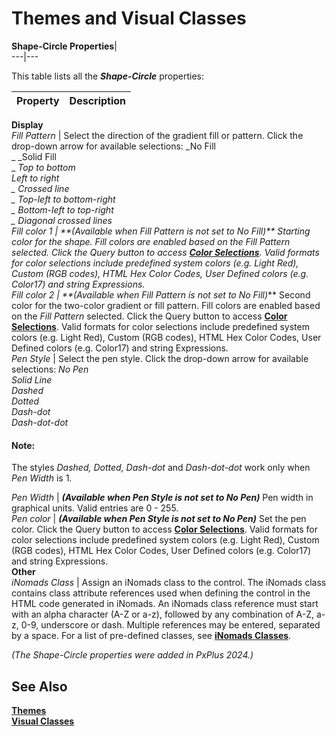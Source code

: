 # Themes and Visual Classes

**Shape-Circle Properties**|   
---|---  
  
This table lists all the **_Shape-Circle_** properties:

**Property** |  **Description**  
---|---  
**Display**  
_Fill Pattern_ |  Select the direction of the gradient fill or pattern. Click the drop-down arrow for available selections: _No Fill  
_ _Solid Fill  
_ _Top to bottom  
Left to right  
_ _Crossed line  
_ _Top-left to bottom-right  
_ _Bottom-left to top-right  
_ _Diagonal crossed lines_  
_Fill color 1_ |  **_(Available when Fill Pattern is not set to No Fill)_** Starting color for the shape. Fill colors are enabled based on the _Fill Pattern_ selected. Click the Query button to access **[Color Selections](../../Appendix/Color%20Selections.md)**. Valid formats for color selections include predefined system colors (e.g. Light Red), Custom (RGB codes), HTML Hex Color Codes, User Defined colors (e.g. Color17) and string Expressions.  
_Fill color 2_ |  **_(Available when Fill Pattern is not set to No Fill)_** Second color for the two-color gradient or fill pattern. Fill colors are enabled based on the _Fill Pattern_ selected. Click the Query button to access **[Color Selections](../../Appendix/Color%20Selections.md)**. Valid formats for color selections include predefined system colors (e.g. Light Red), Custom (RGB codes), HTML Hex Color Codes, User Defined colors (e.g. Color17) and string Expressions.  
_Pen Style_ |  Select the pen style. Click the drop-down arrow for available selections: _No Pen  
Solid Line  
Dashed  
Dotted  
Dash-dot  
Dash-dot-dot_

#### **Note:**  
The styles _Dashed, Dotted, Dash-dot_ and _Dash-dot-dot_ work only when _Pen Width_ is 1.  
  
_Pen Width_ |  **_(Available when Pen Style is not set to No Pen)_** Pen width in graphical units. Valid entries are 0 - 255.  
_Pen color_ |  **_(Available when Pen Style is not set to No Pen)_** Set the pen color. Click the Query button to access **[Color Selections](../../Appendix/Color%20Selections.md)**. Valid formats for color selections include predefined system colors (e.g. Light Red), Custom (RGB codes), HTML Hex Color Codes, User Defined colors (e.g. Color17) and string Expressions.  
**Other**  
_iNomads Class_ |  Assign an iNomads class to the control. The iNomads class contains class attribute references used when defining the control in the HTML code generated in iNomads. An iNomads class reference must start with an alpha character (A-Z or a-z), followed by any combination of A-Z, a-z, 0-9, underscore or dash. Multiple references may be entered, separated by a space. For a list of pre-defined classes, see [**iNomads Classes**](../../../iNOMADS/iNomads%20Classes.md).  
  
_(The Shape-Circle properties were added in PxPlus 2024.)_

## See Also

**[Themes](Themes.md)**  
**[Visual Classes](Visual%20Classes.md)**
